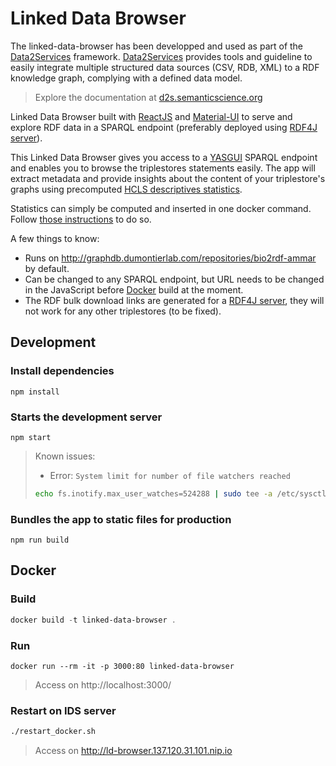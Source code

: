 # Linked Data Browser

The linked-data-browser has been developped and used as part of the [Data2Services](http://d2s.semanticscience.org/) framework. [Data2Services](http://d2s.semanticscience.org/) provides tools and guideline to easily integrate multiple structured data sources (CSV, RDB, XML) to a RDF knowledge graph, complying with a defined data model.

> Explore the documentation at [d2s.semanticscience.org](http://d2s.semanticscience.org/)

Linked Data Browser built with [ReactJS](https://reactjs.org) and [Material-UI](https://material-ui.com/) to serve and explore RDF data in a SPARQL endpoint (preferably deployed using [RDF4J server](https://rdf4j.eclipse.org/documentation/server-workbench-console/)).

This Linked Data Browser gives you access to a [YASGUI](http://doc.yasgui.org/) SPARQL endpoint and enables you to browse the triplestores statements easily.  The app will extract metadata and provide insights about the content of your triplestore's graphs using precomputed [HCLS descriptives statistics](https://www.w3.org/TR/hcls-dataset/).

Statistics can simply be computed and inserted in one docker command. Follow [those instructions](https://github.com/MaastrichtU-IDS/data2services-transform-repository/tree/master/sparql/compute-hcls-stats) to do so.

A few things to know:

* Runs on http://graphdb.dumontierlab.com/repositories/bio2rdf-ammar by default.
* Can be changed to any SPARQL endpoint, but URL needs to be changed in the JavaScript before [Docker](https://docs.docker.com/install/) build at the moment.
* The RDF bulk download links are generated for a [RDF4J server](https://rdf4j.eclipse.org/documentation/server-workbench-console/), they will not work for any other triplestores (to be fixed).

## Development

### Install dependencies

```shell
npm install
```

### Starts the development server

```shell
npm start
```

> Known issues:
>
> * Error: `System limit for number of file watchers reached`
>
> ```bash
> echo fs.inotify.max_user_watches=524288 | sudo tee -a /etc/sysctl.conf && sudo sysctl -p
> ```

### Bundles the app to static files for production

```shell
npm run build
```

## Docker

### Build

```powershell
docker build -t linked-data-browser .
```

### Run

```shell
docker run --rm -it -p 3000:80 linked-data-browser
```

> Access on http://localhost:3000/

### Restart on IDS server

```bash
./restart_docker.sh
```

> Access on http://ld-browser.137.120.31.101.nip.io

